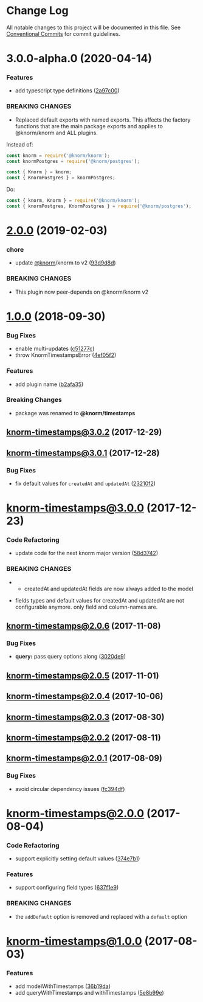 # Change Log

All notable changes to this project will be documented in this file.
See [Conventional Commits](https://conventionalcommits.org) for commit guidelines.

# 3.0.0-alpha.0 (2020-04-14)


### Features

* add typescript type definitions ([2a97c00](https://github.com/knorm/knorm/commit/2a97c006725f8f79f744870f7ec7abeff6caa9f5))


### BREAKING CHANGES

* Replaced default exports with named exports. This
affects the factory functions that are the main package exports and
applies to @knorm/knorm and ALL plugins.

Instead of:

```js
const knorm = require('@knorm/knorm');
const knormPostgres = require('@knorm/postgres');

const { Knorm } = knorm;
const { KnormPostgres } = knormPostgres;
```

Do:

```js
const { knorm, Knorm } = require('@knorm/knorm');
const { knormPostgres, KnormPostgres } = require('@knorm/postgres');
```





# [2.0.0](https://github.com/knorm/timestamps/compare/v1.0.0...v2.0.0) (2019-02-03)


### chore

* update [@knorm](https://github.com/knorm)/knorm to v2 ([93d9d8d](https://github.com/knorm/timestamps/commit/93d9d8d))


### BREAKING CHANGES

* This plugin now peer-depends on @knorm/knorm v2

<a name="1.0.0"></a>
# [1.0.0](https://github.com/knorm/timestamps/compare/v3.0.2-old...v1.0.0) (2018-09-30)


### Bug Fixes

* enable multi-updates ([c51277c](https://github.com/knorm/timestamps/commit/c51277c))
* throw KnormTimestampsError ([4ef05f2](https://github.com/knorm/timestamps/commit/4ef05f2))


### Features

* add plugin name ([b2afa35](https://github.com/knorm/timestamps/commit/b2afa35))


### Breaking Changes

* package was renamed to **@knorm/timestamps**


<a name="3.0.2-old"></a>
## [knorm-timestamps@3.0.2](https://github.com/knorm/timestamps/compare/v3.0.2...v3.0.2-old) (2017-12-29)



<a name="3.0.1-old"></a>
## [knorm-timestamps@3.0.1](https://github.com/knorm/timestamps/compare/v3.0.1...v3.0.1-old) (2017-12-28)


### Bug Fixes

* fix default values for `createdAt` and `updatedAt` ([23210f2](https://github.com/knorm/timestamps/commit/23210f2))



<a name="3.0.0-old"></a>
# [knorm-timestamps@3.0.0](https://github.com/knorm/timestamps/compare/v3.0.0...v3.0.0-old) (2017-12-23)


### Code Refactoring

* update code for the next knorm major version ([58d3742](https://github.com/knorm/timestamps/commit/58d3742))


### BREAKING CHANGES

* - createdAt and updatedAt fields are now always added to the model
- fields types and default values for createdAt and updatedAt are
  not configurable anymore. only field and column-names are.



<a name="2.0.6-old"></a>
## [knorm-timestamps@2.0.6](https://github.com/knorm/timestamps/compare/v2.0.6...v2.0.6-old) (2017-11-08)


### Bug Fixes

* **query:** pass query options along ([3020de9](https://github.com/knorm/timestamps/commit/3020de9))



<a name="2.0.5-old"></a>
## [knorm-timestamps@2.0.5](https://github.com/knorm/timestamps/compare/v2.0.5...v2.0.5-old) (2017-11-01)



<a name="2.0.4-old"></a>
## [knorm-timestamps@2.0.4](https://github.com/knorm/timestamps/compare/v2.0.4...v2.0.4-old) (2017-10-06)



<a name="2.0.3-old"></a>
## [knorm-timestamps@2.0.3](https://github.com/knorm/timestamps/compare/v2.0.3...v2.0.3-old) (2017-08-30)



<a name="2.0.2-old"></a>
## [knorm-timestamps@2.0.2](https://github.com/knorm/timestamps/compare/v2.0.2...v2.0.2-old) (2017-08-11)



<a name="2.0.1-old"></a>
## [knorm-timestamps@2.0.1](https://github.com/knorm/timestamps/compare/v2.0.1...v2.0.1-old) (2017-08-09)


### Bug Fixes

* avoid circular dependency issues ([fc394df](https://github.com/knorm/timestamps/commit/fc394df))



<a name="2.0.0-old"></a>
# [knorm-timestamps@2.0.0](https://github.com/knorm/timestamps/compare/v2.0.0...v2.0.0-old) (2017-08-04)


### Code Refactoring

* support explicitly setting default values ([374e7b1](https://github.com/knorm/timestamps/commit/374e7b1))


### Features

* support configuring field types ([637f1e9](https://github.com/knorm/timestamps/commit/637f1e9))


### BREAKING CHANGES

* the `addDefault` option is removed and replaced
with a `default` option



<a name="1.0.0-old"></a>
# [knorm-timestamps@1.0.0](https://github.com/knorm/timestamps/compare/v1.0.0...v1.0.0-old) (2017-08-03)


### Features

* add modelWithTimestamps ([36b19da](https://github.com/knorm/timestamps/commit/36b19da))
* add queryWithTimestamps and withTimestamps ([5e8b99e](https://github.com/knorm/timestamps/commit/5e8b99e))
